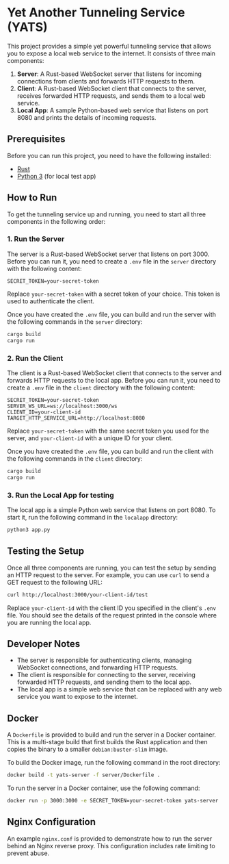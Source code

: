 # Yet Another Tunneling Service (YATS)

This project provides a simple yet powerful tunneling service that allows you to expose a local web service to the internet. It consists of three main components:

1.  **Server**: A Rust-based WebSocket server that listens for incoming connections from clients and forwards HTTP requests to them.
2.  **Client**: A Rust-based WebSocket client that connects to the server, receives forwarded HTTP requests, and sends them to a local web service.
3.  **Local App**: A sample Python-based web service that listens on port 8080 and prints the details of incoming requests.

## Prerequisites

Before you can run this project, you need to have the following installed:

*   [Rust](https://www.rust-lang.org/tools/install)
*   [Python 3](https://www.python.org/downloads/) (for local test app)

## How to Run

To get the tunneling service up and running, you need to start all three components in the following order:

### 1. Run the Server

The server is a Rust-based WebSocket server that listens on port 3000. Before you can run it, you need to create a `.env` file in the `server` directory with the following content:

```
SECRET_TOKEN=your-secret-token
```

Replace `your-secret-token` with a secret token of your choice. This token is used to authenticate the client.

Once you have created the `.env` file, you can build and run the server with the following commands in the `server` directory:

```bash
cargo build
cargo run
```

### 2. Run the Client

The client is a Rust-based WebSocket client that connects to the server and forwards HTTP requests to the local app. Before you can run it, you need to create a `.env` file in the `client` directory with the following content:

```
SECRET_TOKEN=your-secret-token
SERVER_WS_URL=ws://localhost:3000/ws
CLIENT_ID=your-client-id
TARGET_HTTP_SERVICE_URL=http://localhost:8080
```

Replace `your-secret-token` with the same secret token you used for the server, and `your-client-id` with a unique ID for your client.

Once you have created the `.env` file, you can build and run the client with the following commands in the `client` directory:

```bash
cargo build
cargo run
```


### 3. Run the Local App for testing

The local app is a simple Python web service that listens on port 8080. To start it, run the following command in the `localapp` directory:

```bash
python3 app.py
```

## Testing the Setup

Once all three components are running, you can test the setup by sending an HTTP request to the server. For example, you can use `curl` to send a GET request to the following URL:

```bash
curl http://localhost:3000/your-client-id/test
```

Replace `your-client-id` with the client ID you specified in the client's `.env` file. You should see the details of the request printed in the console where you are running the local app.

## Developer Notes

*   The server is responsible for authenticating clients, managing WebSocket connections, and forwarding HTTP requests.
*   The client is responsible for connecting to the server, receiving forwarded HTTP requests, and sending them to the local app.
*   The local app is a simple web service that can be replaced with any web service you want to expose to the internet.

## Docker

A `Dockerfile` is provided to build and run the server in a Docker container. This is a multi-stage build that first builds the Rust application and then copies the binary to a smaller `debian:buster-slim` image.

To build the Docker image, run the following command in the root directory:

```bash
docker build -t yats-server -f server/Dockerfile .
```

To run the server in a Docker container, use the following command:

```bash
docker run -p 3000:3000 -e SECRET_TOKEN=your-secret-token yats-server
```

## Nginx Configuration

An example `nginx.conf` is provided to demonstrate how to run the server behind an Nginx reverse proxy. This configuration includes rate limiting to prevent abuse.
